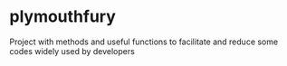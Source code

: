 # plymouthfury
Project with methods and useful functions to facilitate and reduce some codes widely used by developers
